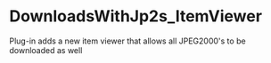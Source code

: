 # DownloadsWithJp2s_ItemViewer

Plug-in adds a new item viewer that allows all JPEG2000's to be downloaded as well

